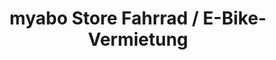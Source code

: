 ---
title: "myabo Store Fahrrad / E-Bike-Vermietung"
url: /sylt/myabo-store-fahrrad-e-bike-vermietung/
shop: Mieten
---